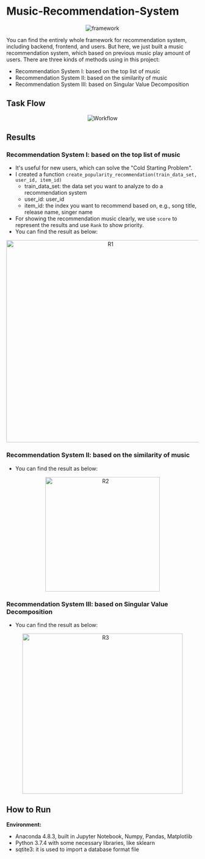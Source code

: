 # Music-Recommendation-System

<div align="center">
<img src="https://github.com/JimengShi/Music-Recommendation-System/blob/master/images/Recommendation%20System%20Framework.png" alt="framework" >
</div>


You can find the entirely whole framework for recommendation system, including backend, frontend, and users. But here, we just built a music recommendation system, which based on previous music play amount of users. There are three kinds of methods using in this project:

- Recommendation System Ⅰ: based on the top list of music
- Recommendation System Ⅱ: based on the similarity of music
- Recommendation System Ⅲ: based on Singular Value Decomposition


## Task Flow
<div align="center">
<img src="https://github.com/JimengShi/Music-Recommendation-System/blob/master/images/Flow.png" alt="Workflow" >
</div>

## Results
### Recommendation System Ⅰ: based on the top list of music
- It's useful for new users, which can solve the "Cold Starting Problem".
- I created a function `create_popularity_recommendation(train_data_set, user_id, item_id)`
  - train_data_set: the data set you want to analyze to do a recommendation system
  - user_id: user_id
  - item_id: the index you want to recommend based on, e.g., song title, release name, singer name
- For showing the recommendation music clearly, we use `score` to represent the results and use `Rank` to show priority.
- You can find the result as below:

<div align="center">
<img src="https://github.com/JimengShi/Music-Recommendation-System/blob/master/images/Recommendation%201.png" height=530 alt="R1">
</div>


### Recommendation System Ⅱ: based on the similarity of music

- You can find the result as below:

<div align="center">
<img src="https://github.com/JimengShi/Music-Recommendation-System/blob/master/images/Recommendation%202.png" height=300 alt="R2">
</div>


### Recommendation System Ⅲ: based on Singular Value Decomposition

- You can find the result as below:

<div align="center">
<img src="https://github.com/JimengShi/Music-Recommendation-System/blob/master/images/Recommendation%203.png" height=420 alt="R3">
</div>


## How to Run

**Environment:**
- Anaconda 4.8.3, built in Jupyter Notebook, Numpy, Pandas, Matplotlib
- Python 3.7.4 with some necessary libraries, like sklearn
- sqtite3: it is used to import a database format file

